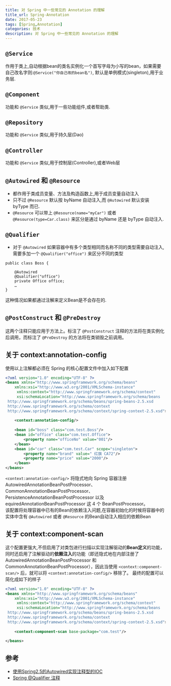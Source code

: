 ```yaml
---
title: 对 Spring 中一些常见的 Annotation 的理解
title_url: Spring-Annotation
date: 2017-05-23
tags: [Spring,Annotation]
categories: 技术
description: 对 Spring 中一些常见的 Annotation 的理解
---
```


## `@Service`

作用于类上,自动根据bean的类名实例化一个首写字母为小写的bean，如果需要自己改名字则:`@Service("你自己改的bean名")`, 默认是单例模式(singleton),用于业务层.

## `@Component`

功能和 `@Service` 类似,用于一些功能组件,或者帮助类.

## `@Repository`

功能和 `@Service` 类似,用于持久层(Dao)

## `@Controller`

功能和 `@Service` 类似,用于控制层(Controller),或者Web层

## `@Autowired` 和 `@Resource`

- 都作用于类成员变量、方法及构造函数上,用于成员变量自动注入
- 只不过 `@Resource` 默认按 byName 自动注入,而 `@Autowired` 默认安装 byType 而已.
- `@Resource` 可以带上 `@Resource(name="myCar")` 或者 `@Resource(type=Car.class)` 来区分是通过 byName 还是 byType 自动注入.

## `@Qualifier`
- 对于 `@Autowired` 如果容器中有多个类型相同而名称不同的类型需要自动注入,需要多加一个 `@Qualifier("office")` 来区分不同的类型
```
public class Boss {  

    @Autowired  
    @Qualifier("office")  
    private Office office;  
    …  
} 
```
这种情况如果都通过注解来定义Bean是不会存在的.

## `@PostConstruct` 和 `@PreDestroy`
这两个注释只能应用于方法上。标注了 `@PostConstruct` 注释的方法将在类实例化后调用，而标注了 `@PreDestroy` 的方法将在类销毁之前调用。  

## 关于 context:annotation-config

使用以上注解都必须在 Spring 的核心配置文件中加入如下配置

```xml
<?xml version="1.0" encoding="UTF-8" ?>  
<beans xmlns="http://www.springframework.org/schema/beans"  
    xmlns:xsi="http://www.w3.org/2001/XMLSchema-instance"  
     xmlns:context="http://www.springframework.org/schema/context"  
     xsi:schemaLocation="http://www.springframework.org/schema/beans   
 http://www.springframework.org/schema/beans/spring-beans-2.5.xsd  
 http://www.springframework.org/schema/context   
 http://www.springframework.org/schema/context/spring-context-2.5.xsd">  
   
    <context:annotation-config/>
    
    <bean id="boss" class="com.test.Boss"/>  
    <bean id="office" class="com.test.Office">  
        <property name="officeNo" value="001"/>  
    </bean>  
    <bean id="car" class="com.test.Car" scope="singleton">  
        <property name="brand" value=" 红旗 CA72"/>  
        <property name="price" value="2000"/>
    </bean>  
</beans>  
```

`<context:annotation-config/>` 将隐式地向 Spring 容器注册 AutowiredAnnotationBeanPostProcessor、CommonAnnotationBeanPostProcessor、PersistenceAnnotationBeanPostProcessor 以及 equiredAnnotationBeanPostProcessor 这 4 个 BeanPostProcessor。  
该配置将处理容器中已有的Bean的依赖注入问题,在容器初始化的时候将容器中的实体中含有 `@Autowired` 或者 `@Resource` 的Bean自动注入相应的依赖Bean

## 关于 context:component-scan

这个配置更强大,不但启用了对类包进行扫描以实现注解驱动的**Bean定义**的功能，同时还启用了注解驱动的**依赖注入**的功能（即还隐式地在内部注册了 AutowiredAnnotationBeanPostProcessor 和 CommonAnnotationBeanPostProcessor），因此当使用 `<context:component-scan/>` 后，就可以将 `<context:annotation-config/>` 移除了。 
最终的配置可以简化成如下的样子

```xml
<?xml version="1.0" encoding="UTF-8" ?>  
<beans xmlns="http://www.springframework.org/schema/beans"  
    xmlns:xsi="http://www.w3.org/2001/XMLSchema-instance"  
     xmlns:context="http://www.springframework.org/schema/context"  
     xsi:schemaLocation="http://www.springframework.org/schema/beans   
 http://www.springframework.org/schema/beans/spring-beans-2.5.xsd  
 http://www.springframework.org/schema/context   
 http://www.springframework.org/schema/context/spring-context-2.5.xsd">  
   
    <context:component-scan base-package="com.test"/>
    
</beans>
```

## 参考

- [使用Spring2.5的Autowired实现注释型的IOC](http://crabboy.iteye.com/blog/339840)
- [Spring @Qualifier 注释](http://wiki.jikexueyuan.com/project/spring/annotation-based-configuration/spring-qualifier-annotation.html)